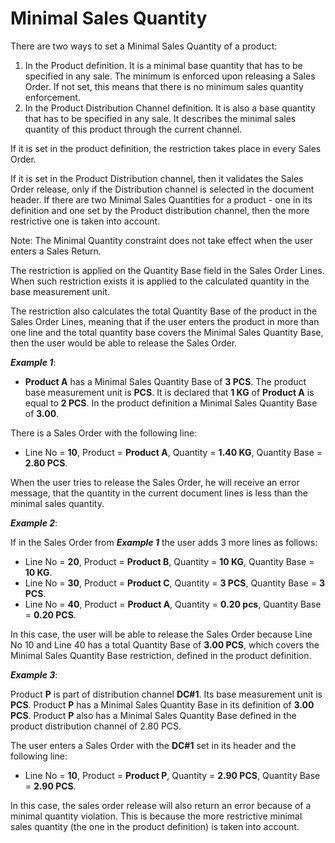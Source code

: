 # Minimal Sales Quantity

There are two ways to set a Minimal Sales Quantity of a product:
 
1. In the Product definition. It is a minimal base quantity that has to be specified in any sale. The minimum is enforced upon releasing a Sales Order. If not set, this means that there is no minimum sales quantity enforcement.
2. In the Product Distribution Channel definition. It is also a base quantity that has to be specified in any sale. It describes the minimal sales quantity of this product through the current channel.

If it is set in the product definition, the restriction takes place in every Sales Order.
 
If it is set in the Product Distribution channel, then it validates the Sales Order release, only if the Distribution channel is selected in the document header. If there are two Minimal Sales Quantities for a product - one in its definition and one set by the Product distribution channel, then the more restrictive one is taken into account.
 
Note: The Minimal Quantity constraint does not take effect when the user enters a Sales Return.
 
The restriction is applied on the Quantity Base field in the Sales Order Lines. When such restriction exists it is applied to the calculated quantity in the base measurement unit. 
 
The restriction also calculates the total Quantity Base of the product in the Sales Order Lines, meaning that if the user enters the product in more than one line and the total quantity base covers the Minimal Sales Quantity Base, then the user would be able to release the Sales Order.
 
***Example 1***:
 
- **Product A** has a Minimal Sales Quantity Base of **3 PCS**. The product base measurement unit is **PCS**. It is declared that **1 KG** of **Product A** is equal to **2 PCS**. In the product definition a Minimal Sales Quantity Base of **3.00**.

There is a Sales Order with the following line:
 
- Line No = **10**, Product = **Product A**, Quantity = **1.40 KG**, Quantity Base = **2.80 PCS**.

When the user tries to release the Sales Order, he will receive an error message, that the quantity in the current document lines is less than the minimal sales quantity.
 
***Example 2***:
 
If in the Sales Order from ***Example 1*** the user adds 3 more lines as follows:
 
- Line No = **20**, Product = **Product B**, Quantity = **10 KG**, Quantity Base = **10 KG**.
- Line No = **30**, Product = **Product C**, Quantity = **3 PCS**, Quantity Base = **3 PCS**.
- Line No = **40**, Product = **Product A**, Quantity = **0.20 pcs**, Quantity Base = **0.20 PCS**.

In this case, the user will be able to release the Sales Order because Line No 10 and Line 40 has a total Quantity Base of **3.00 PCS**, which covers the Minimal Sales Quantity Base restriction, defined in the product definition.
 
***Example 3***:
 
Product **P** is part of distribution channel **DC#1**. Its base measurement unit is **PCS**. Product **P** has a Minimal Sales Quantity Base in its definition of **3.00 PCS**. Product **P** also has a Minimal Sales Quantity Base defined in the product distribution channel of 2.80 PCS.
 
The user enters a Sales Order with the **DC#1** set in its header and the following line:
 
- Line No = **10**, Product = **Product P**, Quantity = **2.90 PCS**, Quantity Base = **2.90 PCS**.

In this case, the sales order release will also return an error because of a minimal quantity violation. This is because the more restrictive minimal sales quantity (the one in the product definition) is taken into account.


